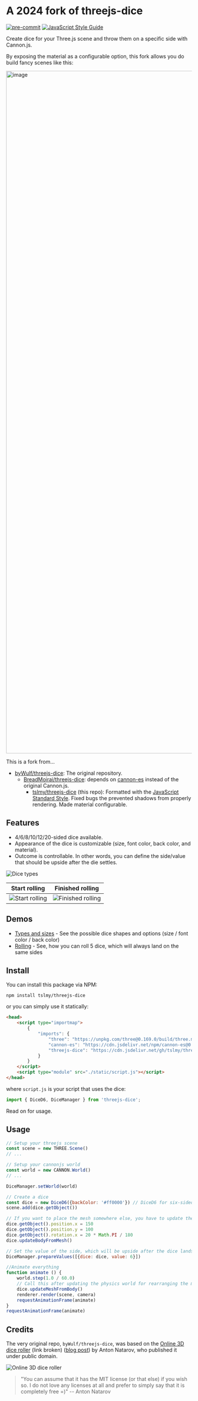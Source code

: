 # A 2024 fork of threejs-dice

[![pre-commit](https://img.shields.io/badge/pre--commit-enabled-brightgreen?logo=pre-commit&logoColor=white)](https://github.com/pre-commit/pre-commit)
[![JavaScript Style Guide](https://img.shields.io/badge/code_style-standard-brightgreen.svg)](https://standardjs.com)

Create dice for your Three.js scene and throw them on a specific side with Cannon.js.

By exposing the material as a configurable option, this fork allows you do build fancy scenes like this:

<img width="1852" alt="image" src="https://github.com/user-attachments/assets/cb67deae-897b-4028-97fb-8d21fb108afa">

This is a fork from...
* [byWulf/threejs-dice](https://github.com/byWulf/threejs-dice): The original repository.
  * [BreadMoirai/threejs-dice](https://github.com/BreadMoirai/threejs-dice): depends on [cannon-es](https://github.com/pmndrs/cannon-es) instead of the original Cannon.js.
    * [tslmy/threejs-dice](https://github.com/tslmy/threejs-dice) (this repo): Formatted with the [JavaScript Standard Style](https://standardjs.com/). Fixed bugs the prevented shadows from properly rendering. Made material configurable.

## Features

* 4/6/8/10/12/20-sided dice available.
* Appearance of the dice is customizable (size, font color, back color, and material).
* Outcome is controllable. In other words, you can define the side/value that should be upside after the die settles.

![Dice types](https://github.com/user-attachments/assets/071b0b3c-affa-4d41-bad9-9c73525b3eac)

| Start rolling | Finished rolling                                                                                     |
| --- |------------------------------------------------------------------------------------------------------|
| ![Start rolling](https://github.com/user-attachments/assets/6dc07b34-cb68-45f1-9239-8dd037e38389) | ![Finished rolling](https://github.com/user-attachments/assets/7fbe4cc7-158c-4f7d-b380-33f21f527845) |

## Demos
* [Types and sizes](./examples/types-and-sizes.html) - See the possible dice shapes and options (size / font color / back color)
* [Rolling](./examples/rolling.html) - See, how you can roll 5 dice, which will always land on the same sides

## Install

You can install this package via NPM:

```shell
npm install tslmy/threejs-dice
```

or you can simply use it statically:

```html
<head>
    <script type="importmap">
        {
            "imports": {
                "three": "https://unpkg.com/three@0.169.0/build/three.module.js",
                "cannon-es": "https://cdn.jsdelivr.net/npm/cannon-es@0.20.0/dist/cannon-es.min.js",
                "threejs-dice": "https://cdn.jsdelivr.net/gh/tslmy/threejs-dice@master/lib/dice.js"
            }
        }
    </script>
    <script type="module" src="./static/script.js"></script>
</head>
```

where `script.js` is your script that uses the dice:

```javascript
import { DiceD6, DiceManager } from 'threejs-dice';
```

Read on for usage.

## Usage

```javascript
// Setup your threejs scene
const scene = new THREE.Scene()
// ...

// Setup your cannonjs world
const world = new CANNON.World()
// ...

DiceManager.setWorld(world)

// Create a dice
const dice = new DiceD6({backColor: '#ff0000'}) // DiceD6 for six-sided dice; for options, see DiceObject.
scene.add(dice.getObject())

// If you want to place the mesh somewhere else, you have to update the body
dice.getObject().position.x = 150
dice.getObject().position.y = 100
dice.getObject().rotation.x = 20 * Math.PI / 180
dice.updateBodyFromMesh()

// Set the value of the side, which will be upside after the dice lands
DiceManager.prepareValues([{dice: dice, value: 6}])

//Animate everything
function animate () {
    world.step(1.0 / 60.0)
    // Call this after updating the physics world for rearranging the mesh according to the body:
    dice.updateMeshFromBody()
    renderer.render(scene, camera)
    requestAnimationFrame(animate)
}
requestAnimationFrame(animate)
```

## Credits

The very original repo, `byWulf/threejs-dice`, was based on the [Online 3D dice roller](http://a.teall.info/dice) (link broken) ([blog post](http://www.teall.info/2014/01/online-3d-dice-roller.htm)) by Anton Natarov, who published it under public domain.

![Online 3D dice roller](https://github.com/user-attachments/assets/b2fc204c-6e3e-4fb7-a930-9cbb99625a6f)

> "You can assume that it has the MIT license (or that else) if you wish so. I do not love any licenses at all and prefer to simply say that it is completely free =)"
> -- Anton Natarov
